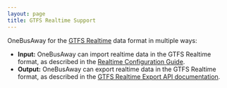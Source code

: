 ```yaml
---
layout: page
title: GTFS Realtime Support
---
```


OneBusAway for the [GTFS Realtime](https://developers.google.com/transit/gtfs-realtime/) data format in multiple ways:

* **Input:** OneBusAway can import realtime data in the GTFS Realtime format, as described in the
  [Realtime Configuration Guide](../guides/realtime-configuration-guide.html).
* **Output:** OneBusAway can export realtime data in the GTFS Realtime format, as described in the
  [GTFS Realtime Export API documentation](../api/gtfs-realtime.html).
